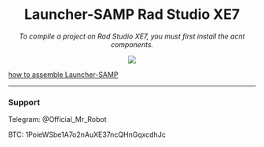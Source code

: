 <h1 align="center">Launcher-SAMP Rad Studio XE7</h1>



<p align="center">
	<i>To compile a project on Rad Studio XE7, you must first install the acnt components.</i>
</p>

<p align="center">
	<img src="https://i.postimg.cc/bw2ZVp4G/3.png" />
</p>

<a href="https://youtu.be/bv90UniUB8c"> how to assemble Launcher-SAMP </a>

-------

### Support
Telegram: @Official_Mr_Robot

BTC: 1PoieWSbe1A7o2nAuXE37ncQHnGqxcdhJc
